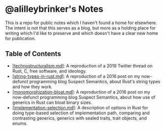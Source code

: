 # @alilleybrinker's Notes

This is a repo for public notes which I haven't found a home for elsewhere.
The intent is not that this serves as a blog, but more as a holding place
for writing which I'd like to preserve and which doesn't have a clear new
home for publication.

## Table of Contents

- [\[technostructuralism.md\]][technostructuralism]: A reproduction of a
  2019 Twitter thread on Rust, C, free software, and ideology.
- [\[string-types-in-rust.md\]][stringtypesinrust]: A reproduction of a
  2016 post on my now-defunct programming blog Suspect Semantics, about Rust's
  string types and how they work.
- [\[monomorphization-bloat.md\]][monomorphizationbloat]: A reproduction of
  a 2016 post on my now-defunct programming blog Suspect Semantics, about how
  use of generics in Rust can bloat binary sizes.
- [\[implementation-selection.md\]][implementationselection]: A description of
  options in Rust for doing type-based selection of implementation path, comparing
  and contrasting generics, generics with sealed traits, trait objects, and enums.

[technostructuralism]: https://github.com/alilleybrinker/notes/blob/main/technostructuralism.md
[stringtypesinrust]: https://github.com/alilleybrinker/notes/blob/main/string-types-in-rust.md
[monomorphizationbloat]: https://github.com/alilleybrinker/notes/blob/main/monomorphization-bloat.md
[implementationselection]: https://github.com/alilleybrinker/notes/blob/main/implementation-selection.md
